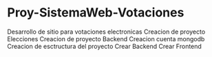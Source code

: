 # Proy-SistemaWeb-Votaciones
Desarrollo de sitio para votaciones electronicas
Creacion de proyecto Elecciones
Creacion de proyecto Backend
Creacion cuenta mongodb
Creacion de esctructura del proyecto
Crear Backend
Crear Frontend